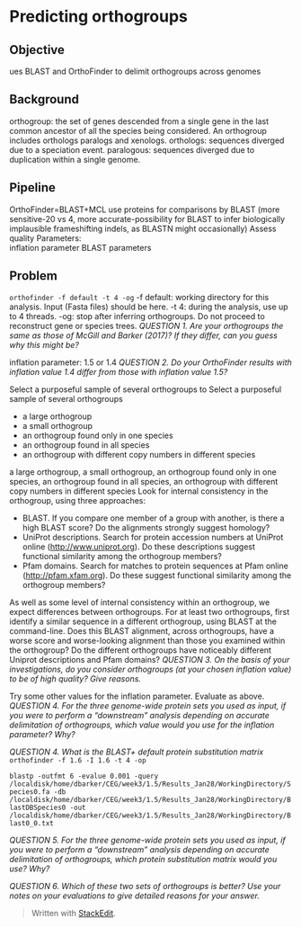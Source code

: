 
# Predicting orthogroups
## Objective
ues BLAST and OrthoFinder to delimit orthogroups across genomes
## Background
orthogroup: the set of genes descended from a single gene in the last common ancestor of all the species being considered. An orthogroup includes orthologs paralogs and xenologs.
orthologs: sequences diverged due to a speciation event.
paralogous: sequences diverged due to duplication within a single genome.
## Pipeline
OrthoFinder=BLAST+MCL
use proteins for comparisons by BLAST (more sensitive-20 vs 4, more accurate-possibility for BLAST to infer biologically implausible frameshifting indels, as BLASTN might occasionally)
Assess quality
Parameters:  
inflation parameter
BLAST parameters
## Problem
`orthofinder -f default -t 4 -og`
-f default: working directory for this analysis. Input (Fasta files) should be here.
-t 4: during the analysis, use up to 4 threads.
-og: stop after inferring orthogroups. Do not proceed to reconstruct gene or species trees.
_QUESTION 1.  Are your orthogroups the same as those of McGill and Barker (2017)? If they differ, can you guess why this might be?_

inflation parameter: 1.5 or 1.4
_QUESTION 2.  Do your OrthoFinder results with inflation value 1.4 differ from those with inflation value 1.5?_

Select a purposeful sample of several orthogroups to Select a purposeful sample of several orthogroups
* a large orthogroup
* a small orthogroup
* an orthogroup found only in one species
* an orthogroup found in all species
* an orthogroup with different copy numbers in different species

a large orthogroup, a small orthogroup, an orthogroup found only in one species, an orthogroup found in all species, an orthogroup with different copy numbers in different species
Look for internal consistency in the orthogroup, using three approaches:

* BLAST. If you compare one member of a group with another, is there a high BLAST score? Do the alignments strongly suggest homology?
* UniProt descriptions. Search for protein accession numbers at UniProt online (http://www.uniprot.org). Do these descriptions suggest functional similarity among the orthogroup members?
* Pfam domains. Search for matches to protein sequences at Pfam online (http://pfam.xfam.org). Do these suggest functional similarity among the orthogroup members?

As well as some level of internal consistency within an orthogroup, we expect differences between orthogroups. 
For at least two orthogroups, first identify a similar sequence in a different orthogroup, using BLAST at the command-line. Does this BLAST alignment, across orthogroups, have a worse score and worse-looking alignment than those you examined within the orthogroup? Do the different orthogroups have noticeably different Uniprot descriptions and Pfam domains?
_QUESTION 3.  On the basis of your investigations, do you consider orthogroups (at your chosen inflation value) to be of high quality? Give reasons._

Try some other values for the inflation parameter. Evaluate as above.
_QUESTION 4. For the three genome-wide protein sets you used as input, if you were to perform a “downstream” analysis depending on accurate delimitation of orthogroups, which value would you use for the inflation parameter? Why?_

_QUESTION 4. What is the BLAST+ default protein substitution matrix_
`orthofinder -f 1.6 -I 1.6 -t 4 -op`

`blastp -outfmt 6 -evalue 0.001 -query /localdisk/home/dbarker/CEG/week3/1.5/Results_Jan28/WorkingDirectory/Species0.fa -db /localdisk/home/dbarker/CEG/week3/1.5/Results_Jan28/WorkingDirectory/BlastDBSpecies0 -out /localdisk/home/dbarker/CEG/week3/1.5/Results_Jan28/WorkingDirectory/Blast0_0.txt`

_QUESTION 5. For the three genome-wide protein sets you used as input, if you were to perform a “downstream” analysis depending on accurate delimitation of orthogroups, which protein substitution matrix would you use? Why?_

_QUESTION 6. Which of these two sets of orthogroups is better? Use your notes on your evaluations to give detailed reasons for your answer._



> Written with [StackEdit](https://stackedit.io/).
<!--stackedit_data:
eyJoaXN0b3J5IjpbMzIwMzQxMTAyXX0=
-->